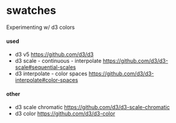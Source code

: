 # swatches
Experimenting w/ d3 colors

#### used

- d3 v5 https://github.com/d3/d3
- d3 scale - continuous - interpolate https://github.com/d3/d3-scale#sequential-scales
- d3 interpolate - color spaces https://github.com/d3/d3-interpolate#color-spaces

#### other

- d3 scale chromatic https://github.com/d3/d3-scale-chromatic
- d3 color https://github.com/d3/d3-color
